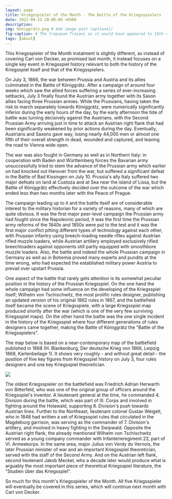 ```yaml
---
layout: page
title: Kriegsspieler of the Month - The Battle of the Kriegsspielers
date: 2022-09-25 20:00:00 +0300
description: 
img: Königgrätz.png # Add image post (optional)
fig-caption: # The tropaeum Traiani as it would have appeared to 19th c. visitors (after Tocilesco, G.G. et al. 1895. Das Monument von Adamklissi - Tropaeum Traiani.  Wien: Alfred Hoelder, p. 1). # Add figcaption (optional)
tags: [about]
---
```


This Kriegsspieler of the Month instalment is slightly different, as instead of covering Carl von Decker, as promised last month, it instead focuses on a single key event in Kriegsspiel history relevant to both the history of the Kriegsspiel itself and that of the Kriegsspielers. 

On July 3, 1866, the war between Prussia and Austria and its allies culminated in the Battle of Königgrätz. After a campaign of around four weeks which saw the allied forces suffering a series of ever-increasing setbacks, July 3 finally found the Austrian army together with its Saxon allies facing three Prussian armies. While the Prussians, having taken the risk to march separately towards Königgrätz, were numerically significantly inferior during the early hours of the day, by the early afternoon the tide of battle was turning decisively against the Austrians, with the Second Prussian Army arriving just in time to attack an Austrian right flank that had been significantly weakened by prior actions during the day. Eventually, Austrians and Saxons gave way, losing nearly 44,000 men or almost one fifth of their overall strength in dead, wounded and captured, and leaving the road to Vienna wide open.

The war was also fought in Germany as well as in Northern Italy: in cooperation with Baden and Württemberg forces the Bavarian army unsuccessfully tried to stem the advance of the Prussian army which earlier on had knocked out Hanover from the war, but suffered a significant defeat in the Battle of Bad Kissingen on July 10. Prussia's ally Italy suffered two major defeats on land at Custoza and at Sea near the island of Lissa, but the Battle of Königgrätz effectively decided over the outcome of the war which ended less than two months later with the Peace of Prague.

The campaign leading up to it and the battle itself are of considerable interest to the military historian for a variety of reasons, many of which are quite obvious. It was the first major peer-level campaign the Prussian army had fought since the Napoleonic period, it was the first time the Prussian army reforms of the 1840s and 1850s were put to the test and it was the first major conflict pitting different types of technology against each other, with Prussian infantry using breech-loading needle rifles against Austrian rifled muzzle loaders, while Austrian artillery employed exclusively rifled breechloaders against opponents still partly equipped with smoothbore muzzle loaders. Also, the battle and indeed the whole Prussian campaign in Germany as well as in Bohemia proved many experts and pundits at the time wrong, who had expected the established military power Austria to prevail over upstart Prussia.

One aspect of the battle that rarely gets attention is its somewhat peculiar position in the history of the Prussian Kriegsspiel. On the one hand the whole campaign had some influence on the developing of the Kriegsspiel itself; Wilhelm von Tschischwitz, the most prolific rules designer, publishing an updated version of his original 1862 rules in 1867, and the battlefield itself became the scene of Kriegsspiele, with a large Kriegsspiel map produced shortly after the war (which is one of the very few surviving Kriegsspiel maps). On the other hand the battle was the one single incident in the history of the Kriegsspiel where four different generations of rules designers came together, making the Battle of Königgrätz the "Battle of the Kriegsspielers".

The map below is based on a near-contemporary map of the battlefield published in 1868 (H. Blankenburg, Der deutsche Krieg von 1866, Leipzig 1868, Kartenbeilage 1). It shows very roughly - and without great detail - the position of five key figures from Kriegsspiel history on July 3, four rules designers and one key Kriegsspiel theoretician.

![](https://raw.githubusercontent.com/cosimg/research/main/assets/img/Königgrätz.png)

The oldest Kriegsspieler on the battlefield was Friedrich Adrian Herwarth von Bitterfeld, who was one of the original group of officers around the Kriegsspiel's inventor. A lieutenant general at the time, he commanded 4. Division during the battle, which was part of III. Corps and involved in fighting around the Holawald, supporting 8. Division's push towards Austrian lines. Further to the Northeast, lieutenant colonel Gustav Weigelt, who in 1848 had written a set of Kriegsspiel rules that circulated in the Magdeburg garrison, was serving as the commander of 7. Division's artillery, and involved in heavy fighting in the Swipwald. Opposite the Austrian right flank, the already mentioned Wilhelm von Tschischwitz served as a young company commander with Infanterieregiment 23, part of VI. Armeekorps. In the same area, major Julius von Verdy du Vernois, the later Prussian minister of war and an important Kriegsspiel theoretician, served with the staff of the Second Army. And on the Austrian left flank, second lieutenant Jakob Meckel, who a decade later would produce what is arguably the most important piece of theoretical Kriegsspiel literature, the "Studien über das Kriegsspiel".

So much for this month's Kriegsspieler of the Month. All five Kriegsspieler will eventually be covered in this series, which will continue next month with Carl von Decker.
